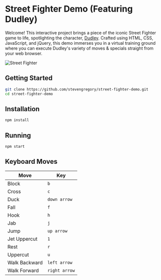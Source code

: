 # Street Fighter Demo (Featuring Dudley)

Welcome! This interactive project brings a piece of the iconic Street Fighter game to life, spotlighting the character, [Dudley](<https://en.wikipedia.org/wiki/Dudley_(Street_Fighter)>). Crafted using HTML, CSS, JavaScript, and jQuery, this demo immerses you in a virtual training ground where you can execute Dudley's variety of moves & specials straight from your web browser.

![Street Fighter](http://i.imgur.com/titqNDJ.png)

## Getting Started

```bash
git clone https://github.com/stevengregory/street-fighter-demo.git
cd street-fighter-demo
```

## Installation

```bash
npm install
```

## Running

```bash
npm start
```

## Keyboard Moves

| Move             | Key           |
| ---------------- | ------------- |
| Block            | `b`           |
| Cross            | `c`           |
| Duck             | `down arrow`  |
| Fall             | `f`           |
| Hook             | `h`           |
| Jab              | `j`           |
| Jump             | `up arrow`    |
| Jet Uppercut     | `1`           |
| Rest             | `r`           |
| Uppercut         | `u`           |
| Walk Backward    | `left arrow`  |
| Walk Forward     | `right arrow` |

